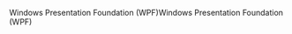 <span data-ttu-id="ebaa2-101">Windows Presentation Foundation (WPF)</span><span class="sxs-lookup"><span data-stu-id="ebaa2-101">Windows Presentation Foundation (WPF)</span></span>